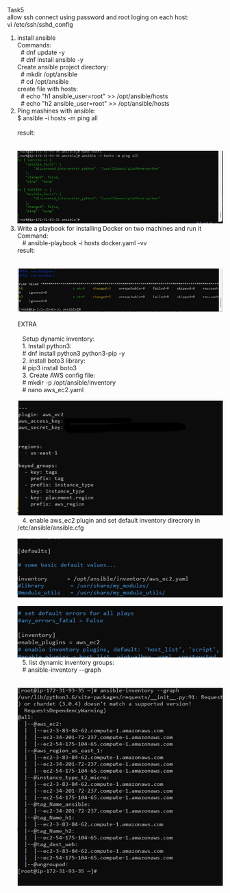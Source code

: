 Task5  
allow ssh connect using password and root loging on each host:  
vi /etc/ssh/sshd_config  
  
1. install ansible  
  Commands:  
      &nbsp;&nbsp;# dnf update -y   
     &nbsp;&nbsp;# dnf install ansible -y  
  Create ansible project directory:  
     &nbsp;&nbsp;# mkdir /opt/ansible  
      &nbsp;&nbsp;# cd /opt/ansible  
  create file with hosts:    
     &nbsp;&nbsp;#  echo "h1 ansible_user=root" >> /opt/ansible/hosts  
    &nbsp;&nbsp;#   echo "h2 ansible_user=root" >> /opt/ansible/hosts  
2. Ping mashines with ansible:  
      $ ansible -i hosts -m ping all  
       &nbsp;&nbsp;  
    result:  
     &nbsp;&nbsp;  
     &nbsp;&nbsp;![Alt text](/Task5/screenshots/ansible_ping.jpg?raw=true "Title")  
3. Write a playbook for installing Docker on two machines and run it  
 Command:  
 &nbsp;&nbsp;  # ansible-playbook -i hosts docker.yaml -vv    
 result:   
     &nbsp;&nbsp;    
     &nbsp;&nbsp;![Alt text](/Task5/screenshots/docker_install.jpg?raw=true "Title")   
&nbsp;&nbsp;  
EXTRA  
&nbsp;&nbsp;  
&nbsp;&nbsp; Setup dynamic inventory:   
&nbsp;&nbsp; 1. Install python3:  
&nbsp;&nbsp; # dnf install python3 python3-pip -y  
&nbsp;&nbsp; 2. install boto3 library:  
&nbsp;&nbsp; # pip3 install boto3  
&nbsp;&nbsp; 3. Create AWS config file:  
&nbsp;&nbsp; # mkdir -p /opt/ansible/inventory  
&nbsp;&nbsp; # nano aws_ec2.yaml  
&nbsp;&nbsp;![Alt text](/Task5/screenshots/aws_ec2_config.jpg?raw=true "Title")   
&nbsp;&nbsp; 4. enable aws_ec2 plugin and set default inventory direcrory in /etc/ansible/ansible.cfg  
&nbsp;&nbsp;![Alt text](/Task5/screenshots/ansible_cfg_1.jpg?raw=true "Title")  
&nbsp;&nbsp;![Alt text](/Task5/screenshots/ansible_cfg_2.jpg?raw=true "Title")  
&nbsp;&nbsp; 5. list dynamic inventory groups: 
&nbsp;&nbsp;  
&nbsp;&nbsp; # ansible-inventory --graph  
&nbsp;&nbsp;&nbsp;&nbsp;  
&nbsp;&nbsp;![Alt text](/Task5/screenshots/list_groups.jpg?raw=true "Title")
